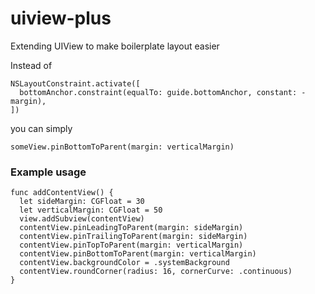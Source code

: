 # uiview-plus
Extending UIView to make boilerplate layout easier

Instead of 

```
NSLayoutConstraint.activate([
  bottomAnchor.constraint(equalTo: guide.bottomAnchor, constant: -margin),
])
```
you can simply
```
someView.pinBottomToParent(margin: verticalMargin)
```

### Example usage
```
func addContentView() {
  let sideMargin: CGFloat = 30
  let verticalMargin: CGFloat = 50
  view.addSubview(contentView)
  contentView.pinLeadingToParent(margin: sideMargin)
  contentView.pinTrailingToParent(margin: sideMargin)
  contentView.pinTopToParent(margin: verticalMargin)
  contentView.pinBottomToParent(margin: verticalMargin)
  contentView.backgroundColor = .systemBackground
  contentView.roundCorner(radius: 16, cornerCurve: .continuous)
}
  
```
